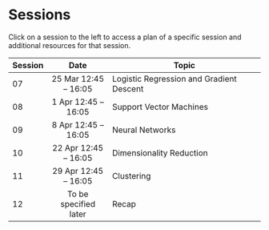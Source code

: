 # Sessions

Click on a session to the left to access a plan of a specific session and additional resources for that session.

<style>
.center-table table {
  width: 100%;
  border-collapse: collapse;
}

.center-table table th:nth-child(1),
.center-table table td:nth-child(1) {
  width: 10%;
}

.center-table table th:nth-child(2),
.center-table table td:nth-child(2) {
  width: 25%;
}

.center-table table th:nth-child(3),
.center-table table td:nth-child(3) {
  width: 65%;
}
</style>

<div class="center-table" markdown>


| Session | Date                 | Topic                        |
| ------- | :----:               | ---------------------------- |
| 07      | 25 Mar 12:45 – 16:05 | Logistic Regression and Gradient Descent |
| 08      | 1 Apr 12:45 – 16:05  | Support Vector Machines |
| 09      | 8 Apr 12:45 – 16:05  | Neural Networks |
| 10      | 22 Apr 12:45 – 16:05 | Dimensionality Reduction |
| 11      | 29 Apr 12:45 – 16:05 | Clustering |
| 12      | To be specified later | Recap |

</div>
